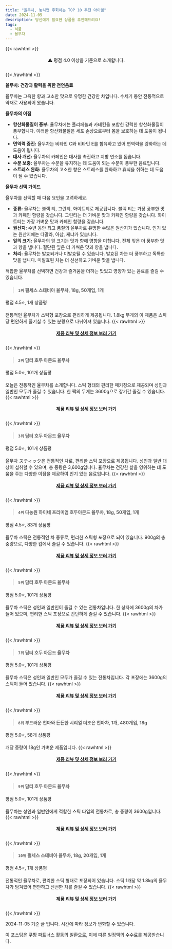 ```yaml
---
title: "율무차, 놓치면 후회하는 TOP 10 추천 아이템"
date: 2024-11-05
description: 당신에게 필요한 상품을 추천해드려요!
tags:
  - 식품
  - 율무차
---
```

{{< rawhtml >}}<div class="toc" style="text-align: center; height: 50px; line-height: 2;">  <p>⚠️ 평점 4.0 이상을 기준으로 소개합니다.<br></p></div> {{< /rawhtml >}}

**율무차: 건강과 활력을 위한 천연음료**

율무차는 그윽한 향과 고소한 맛으로 유명한 건강한 차입니다. 수세기 동안 전통적으로 약재로 사용되어 왔습니다.

**율무차의 이점**

* **항산화물질이 풍부:** 율무차에는 폴리페놀과 카테킨을 포함한 강력한 항산화물질이 풍부합니다. 이러한 항산화물질은 세포 손상으로부터 몸을 보호하는 데 도움이 됩니다.
* **면역력 증진:** 율무차는 비타민 C와 비타민 E를 함유하고 있어 면역력을 강화하는 데 도움이 됩니다.
* **대사 개선:** 율무차의 카페인은 대사를 촉진하고 지방 연소를 돕습니다.
* **수분 보충:** 율무차는 수분을 유지하는 데 도움이 되는 수분이 풍부한 음료입니다.
* **스트레스 완화:** 율무차의 고소한 향은 스트레스를 완화하고 휴식을 취하는 데 도움이 될 수 있습니다.

**율무차 선택 가이드**

율무차를 선택할 때 다음 요인을 고려하세요.

* **종류:** 율무차는 블랙 티, 그린티, 화이트티로 제공됩니다. 블랙 티는 가장 풍부한 맛과 카페인 함량을 갖습니다. 그린티는 더 가벼운 맛과 카페인 함량을 갖습니다. 화이트티는 가장 가벼운 맛과 카페인 함량을 갖습니다.
* **원산지:** 수년 동안 최고 품질의 율무차로 유명한 수많은 원산지가 있습니다. 인기 있는 원산지에는 다말라, 아삼, 케냐가 있습니다.
* **잎의 크기:** 율무차의 잎 크기는 맛과 향에 영향을 미칩니다. 전체 잎은 더 풍부한 맛과 향을 냅니다. 절단된 잎은 더 가벼운 맛과 향을 냅니다.
* **처리:** 율무차는 발효되거나 미발효될 수 있습니다. 발효된 차는 더 풍부하고 독특한 맛을 냅니다. 미발효된 차는 더 신선하고 가벼운 맛을 냅니다.

적합한 율무차를 선택하면 건강과 즐거움을 더하는 맛있고 영양가 있는 음료를 즐길 수 있습니다.


>#### `1위` 펄세스 스테비아 율무차, 18g, 50개입, 1개
평점 4.5⭐, 1개 상품평

전통적인 율무차가 스틱형 포장으로 편리하게 제공됩니다. 1.8kg 무게의 이 제품은 스틱당 편안하게 즐기실 수 있는 분량으로 나뉘어져 있습니다.
{{< rawhtml >}}<div class="toc" style="text-align: center; height: 50px; line-height: 2;"><p><b><a href="https://link.coupang.com/re/AFFSDP?lptag=AF5033054&pageKey=7311010030&itemId=18601845930&vendorItemId=85726834058&traceid=V0-153-57e047e2a2242990&clickBeacon=0d4e79f0-9b3a-11ef-bed4-1e3786e0c7de%7E3&requestid=20241105145150520239443753&token=31850C%7CMIXED">제품 리뷰 및 상세 정보 보러 가기</a></b><br></p> </div>{{< /rawhtml >}}

>#### `2위` 담터 호두 아몬드 율무차
평점 5.0⭐, 101개 상품평

오늘은 전통적인 율무차를 소개합니다. 스틱 형태의 편리한 패키징으로 제공되며 성인과 일반인 모두가 즐길 수 있습니다. 한 팩의 무게는 3600g으로 장기간 즐길 수 있습니다.
{{< rawhtml >}}<div class="toc" style="text-align: center; height: 50px; line-height: 2;"><p><b><a href="https://link.coupang.com/re/AFFSDP?lptag=AF5033054&pageKey=7835509725&itemId=20623829486&vendorItemId=3001499598&traceid=V0-153-21199d395ee0c172&requestid=20241105145150520239443753&token=31850C%7CMIXED">제품 리뷰 및 상세 정보 보러 가기</a></b><br></p> </div>{{< /rawhtml >}}

>#### `3위` 담터 호두 아몬드 율무차
평점 5.0⭐, 101개 상품평

율무차 スティック은 전통적인 차로, 편리한 스틱 포장으로 제공됩니다. 성인과 일반 대상이 섭취할 수 있으며, 총 중량은 3,600g입니다. 율무차는 건강한 삶을 영위하는 데 도움을 주는 다양한 이점을 제공하여 인기 있는 음료입니다.
{{< rawhtml >}}<div class="toc" style="text-align: center; height: 50px; line-height: 2;"><p><b><a href="https://link.coupang.com/re/AFFSDP?lptag=AF5033054&pageKey=7835509725&itemId=18913841445&vendorItemId=3000147250&traceid=V0-153-21199d395ee0c172&requestid=20241105145150520239443753&token=31850C%7CMIXED">제품 리뷰 및 상세 정보 보러 가기</a></b><br></p> </div>{{< /rawhtml >}}

>#### `4위` 다농원 하이네 프리미엄 호두아몬드 율무차, 18g, 50개입, 1개
평점 4.5⭐, 83개 상품평

율무차 스틱은 전통적인 차 종류로, 편리한 스틱형 포장으로 되어 있습니다. 900g의 총 중량으로, 다양한 컵에서 즐길 수 있습니다.
{{< rawhtml >}}<div class="toc" style="text-align: center; height: 50px; line-height: 2;"><p><b><a href="https://link.coupang.com/re/AFFSDP?lptag=AF5033054&pageKey=6485097614&itemId=14212145338&vendorItemId=81457594857&traceid=V0-153-3fa558a647a7d695&clickBeacon=0d4ea100-9b3a-11ef-9472-4928b4b7fbd8%7E3&requestid=20241105145150520239443753&token=31850C%7CMIXED">제품 리뷰 및 상세 정보 보러 가기</a></b><br></p> </div>{{< /rawhtml >}}

>#### `5위` 담터 호두 아몬드 율무차
평점 5.0⭐, 101개 상품평

율무차 스틱은 성인과 일반인이 즐길 수 있는 전통차입니다. 한 상자에 3600g의 차가 들어 있으며, 편리한 스틱 포장으로 간단하게 즐길 수 있습니다.
{{< rawhtml >}}<div class="toc" style="text-align: center; height: 50px; line-height: 2;"><p><b><a href="https://link.coupang.com/re/AFFSDP?lptag=AF5033054&pageKey=7835509725&itemId=20012383713&vendorItemId=3005267158&traceid=V0-153-21199d395ee0c172&requestid=20241105145150520239443753&token=31850C%7CMIXED">제품 리뷰 및 상세 정보 보러 가기</a></b><br></p> </div>{{< /rawhtml >}}

>#### `7위` 담터 호두 아몬드 율무차
평점 5.0⭐, 101개 상품평

율무차 스틱은 성인과 일반인 모두가 즐길 수 있는 전통차입니다. 각 포장에는 3600g의 스틱이 들어 있습니다.
{{< rawhtml >}}<div class="toc" style="text-align: center; height: 50px; line-height: 2;"><p><b><a href="https://link.coupang.com/re/AFFSDP?lptag=AF5033054&pageKey=7835509725&itemId=20623880971&vendorItemId=85191836217&traceid=V0-153-21199d395ee0c172&requestid=20241105145150520239443753&token=31850C%7CMIXED">제품 리뷰 및 상세 정보 보러 가기</a></b><br></p> </div>{{< /rawhtml >}}

>#### `8위` 부드러운 천마와 든든한 시리얼 더조은 천마차, 1개, 480개입, 18g
평점 5.0⭐, 58개 상품평

개당 중량이 18g인 가벼운 제품입니다.
{{< rawhtml >}}<div class="toc" style="text-align: center; height: 50px; line-height: 2;"><p><b><a href="https://link.coupang.com/re/AFFSDP?lptag=AF5033054&pageKey=7849409962&itemId=22832567354&vendorItemId=89867309348&traceid=V0-153-29d6d75d2b7c57c7&clickBeacon=0d4ea100-9b3a-11ef-a3e7-9caecc7a0b99%7E3&requestid=20241105145150520239443753&token=31850C%7CMIXED">제품 리뷰 및 상세 정보 보러 가기</a></b><br></p> </div>{{< /rawhtml >}}

>#### `9위` 담터 호두 아몬드 율무차
평점 5.0⭐, 101개 상품평

율무차는 성인과 일반인에게 적합한 스틱 타입의 전통차로, 총 중량이 3600g입니다.
{{< rawhtml >}}<div class="toc" style="text-align: center; height: 50px; line-height: 2;"><p><b><a href="https://link.coupang.com/re/AFFSDP?lptag=AF5033054&pageKey=7835509725&itemId=20012385155&vendorItemId=85761963474&traceid=V0-153-21199d395ee0c172&requestid=20241105145150520239443753&token=31850C%7CMIXED">제품 리뷰 및 상세 정보 보러 가기</a></b><br></p> </div>{{< /rawhtml >}}

>#### `10위` 펄세스 스테비아 율무차, 18g, 20개입, 1개
평점 4.5⭐, 1개 상품평

전통적인 율무차로, 편리한 스틱 형태로 포장되어 있습니다. 스틱 1개당 약 1.8kg의 율무차가 담겨있어 편안하고 신선한 차를 즐길 수 있습니다.
{{< rawhtml >}}<div class="toc" style="text-align: center; height: 50px; line-height: 2;"><p><b><a href="https://link.coupang.com/re/AFFSDP?lptag=AF5033054&pageKey=7311010030&itemId=18729573071&vendorItemId=85862163162&traceid=V0-153-57e047e2a2242990&clickBeacon=0d4ea100-9b3a-11ef-a525-b6cbfc771737%7E3&requestid=20241105145150520239443753&token=31850C%7CMIXED">제품 리뷰 및 상세 정보 보러 가기</a></b><br></p> </div>{{< /rawhtml >}}


2024-11-05 기준 글 입니다.
시간에 따라 정보가 변화할 수 있습니다.

이 포스팅은 쿠팡 파트너스 활동의 일환으로, 이에 따른 일정액의 수수료를 제공받습니다.
